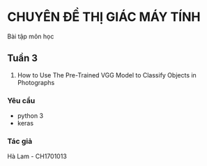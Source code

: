 # CHUYÊN ĐỀ THỊ GIÁC MÁY TÍNH 

Bài tập môn học 

## Tuần 3
1. How to Use The Pre-Trained VGG Model to Classify Objects in Photographs

### Yêu cầu
- python 3
- keras

### Tác giả
Hà Lam - CH1701013